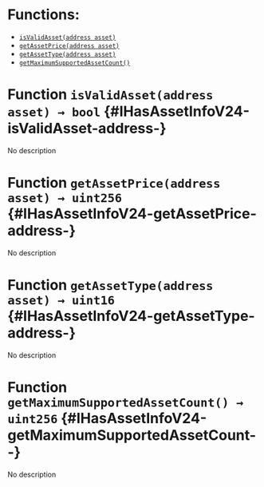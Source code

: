 

# Functions:
- [`isValidAsset(address asset)`](#IHasAssetInfoV24-isValidAsset-address-)
- [`getAssetPrice(address asset)`](#IHasAssetInfoV24-getAssetPrice-address-)
- [`getAssetType(address asset)`](#IHasAssetInfoV24-getAssetType-address-)
- [`getMaximumSupportedAssetCount()`](#IHasAssetInfoV24-getMaximumSupportedAssetCount--)



# Function `isValidAsset(address asset) → bool` {#IHasAssetInfoV24-isValidAsset-address-}
No description




# Function `getAssetPrice(address asset) → uint256` {#IHasAssetInfoV24-getAssetPrice-address-}
No description




# Function `getAssetType(address asset) → uint16` {#IHasAssetInfoV24-getAssetType-address-}
No description




# Function `getMaximumSupportedAssetCount() → uint256` {#IHasAssetInfoV24-getMaximumSupportedAssetCount--}
No description




